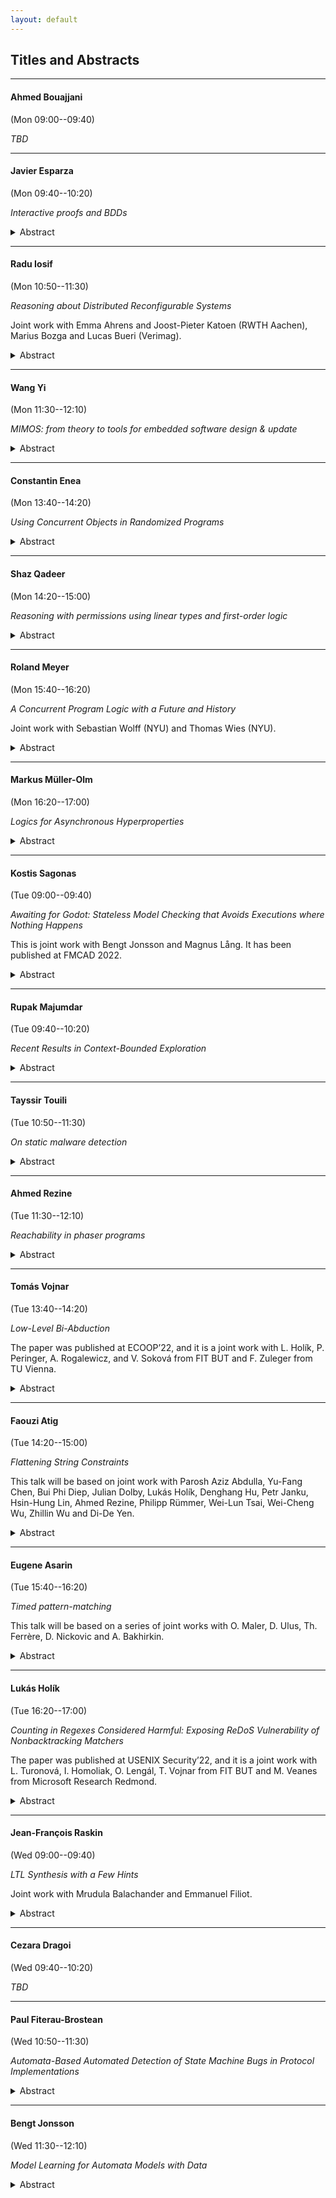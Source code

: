 ```yaml
---
layout: default
---
```


## Titles and Abstracts

---

#### Ahmed Bouajjani

(Mon 09:00--09:40)

*TBD*

---

#### Javier Esparza

(Mon 09:40--10:20)

*Interactive proofs and BDDs*

<details markdown=1>
<summary markdown="span"> Abstract</summary>
IP=PSPACE is proved by exhibiting an interactive proof
system for QBF, often called the SumCheck algorithm.
SumCheck runs in polynomial time for Verifier, but in
exponential time for Prover.

Assume that Prover solves QBF instances using BDDs.
(That is, given a QBF formula $$\forall x_1 \exists x_2 \forall x_3 \dots \exists x_n F$$,
Prover constructs BDDs for $$F$$, $$\exists x_n F$$, $$\forall x_{n-1} \exists x_n F$$ etc.)
We give an implementation of SumCheck in which Prover runs
in polynomial time *in the size of the BDDs*. In particular,
a BDD-based QBF-solver can be easily instrumented so that
it produces interactive certificates.

More generally, we are implementing a BDD library that
produces interactive proof certificates. I'll report on
this work.
</details>

---

#### Radu Iosif

(Mon 10:50--11:30)

*Reasoning about Distributed Reconfigurable Systems*

Joint work with Emma Ahrens and Joost-Pieter Katoen (RWTH Aachen), Marius Bozga and Lucas Bueri (Verimag).

<details markdown=1>
<summary markdown="span"> Abstract</summary>
We present a Hoare-style calculus for formal reasoning about
reconfiguration programs of distributed systems. Such programs create
and delete processes and/or interactions (communication channels) while
processes in the network communicate by handshaking. Our proof calculus uses a
resource logic, in the spirit of Separation Logic, to give local specifications of reconfiguration
actions. Parameterized distributed systems with an unbounded number of
processes are described using inductively defined predicates. The
correctness of reconfiguration programs relies on havoc invariants,
that are assertions about the ongoing interactions in a part of the
system that is not affected by the structural change caused by the
reconfiguration. The rest of the talk is concerned with automation issues,
with a survey of the decision procedures (satisfiability, entailment) for the logic
and the presentation of a method that proves havoc invariants automatically.
The latter is inspired by Regular Model Checking, a domain of verification
pioneered by Ahmed Bouajjani.
</details>

---

#### Wang Yi

(Mon 11:30--12:10)

*MIMOS: from theory to tools for embedded software design & update*

<details markdown=1>
<summary markdown="span"> Abstract</summary>
Today, the functionality and economical value of industrial systems and products, such as cars, airplanes, and medical equipment, is deﬁned and realized by embedded software. Dynamic software updates are critical for new features, product customization and security patches, but presently are not well supported for safety-critical systems. MIMOS is a tool environment providing a new design paradigm and software tools for building embedded software which can be updated on demand dynamically, safely, and securely over their operational life-time. The talk will be concluded with a tool demo.
</details>

---

#### Constantin Enea

(Mon 13:40--14:20)

*Using Concurrent Objects in Randomized Programs*

<details markdown=1>
<summary markdown="span"> Abstract</summary>
Atomic concurrent objects, whose operations take place instantaneously, are a powerful technique for designing complex concurrent programs. Since they are not always available, they are typically substituted with software implementations. A prominent condition relating these implementations to their atomic specifications is linearizability, which preserves safety properties of programs using them. However linearizability does not preserve hyper-properties, which include probabilistic guarantees about randomized programs. A more restrictive property, strong linearizability, does preserve hyper-properties but it is impossible to achieve in many situations. In particular, we show that there are no strongly linearizable implementations of multi-writer registers or snapshot objects in message-passing systems. On the other hand, we show that a wide class of linearizable implementations, including well-known ones for registers and snapshots, can be modified to approximate the probabilistic guarantees of randomized programs when using atomic objects. This is joint work with Hagit Attiya and Jennifer Welch.
</details>

---

#### Shaz Qadeer

(Mon 14:20--15:00)

*Reasoning with permissions using linear types and first-order logic*

<details markdown=1>
<summary markdown="span"> Abstract</summary>
Local reasoning is achieved when the specification of the effects of a code fragment can be used to reason effectively in any context where those effects are relevant. Local reasoning is essential for framing of loops and calls in sequential code and for noninterference reasoning in concurrent code.

The Civl approach to local reasoning combines two independent reasoning systems -- types and logic. Like many other verifiers (EscJava, Dafny, Viper, VeriFast, and Ivy to name a few), Civl uses a satisfiability solver for logical reasoning. In addition to the usual types whose values may be freely duplicated, Civl also provides linear types whose values may not be duplicated.

Civl enables local reasoning via programmable ownership expressed using permissions that must be held to perform critical operations that mutate state. Permissions are linearly-typed sets in Civl that may be split and joined but not duplicated. The Civl type system guarantees that at runtime permissions residing in distinct variables are disjoint. The verification condition generator in Civl soundly injects such disjointness facts as assumptions into the verification conditions of the program.

In this talk, I will motivate the need for permissions and illustrate their benefits. I hope to convince the audience that permissions are indispensable for tractable and automated local proofs.
</details>

---

#### Roland Meyer

(Mon 15:40--16:20)

*A Concurrent Program Logic with a Future and History*

Joint work with Sebastian Wolff (NYU) and Thomas Wies (NYU).

<details markdown=1>
<summary markdown="span"> Abstract</summary>
Verifying fine-grained optimistic concurrent programs remains an open problem. Modern program logics provide abstraction mechanisms and compositional reasoning principles to deal with the inherent complexity. However, their use is mostly confined to pencil-and-paper or mechanized proofs. We devise a new separation logic geared towards the lacking automation. While local reasoning is known to be crucial for automation, we are the first to show how to retain this locality for (i) reasoning about inductive properties without the need for ghost code, and (ii) reasoning about computation histories in hindsight. We implemented our new logic in a tool and used it to automatically verify challenging concurrent search structures that require inductive properties and hindsight reasoning, such as the Harris set.
</details>

---

#### Markus Müller-Olm

(Mon 16:20--17:00)

*Logics for Asynchronous Hyperproperties*

<details markdown=1>
<summary markdown="span"> Abstract</summary>
Logics for Hyperproperties have received increasing attention in the last decade due to their importance e.g. for security analyses. Past approaches have focussed on synchronous properties, i.e. techniques in which different paths are explored lockstepwise. More recently automata models and logics supporting also asynchronous hyperproperties have been studied. In this talk I will survey recent research on logics for asynchronous hyperproperties.
</details>

---

#### Kostis Sagonas

(Tue 09:00--09:40)

*Awaiting for Godot: Stateless Model Checking that Avoids Executions where Nothing Happens*

This is joint work with Bengt Jonsson and Magnus Lång. It has been published at FMCAD 2022.

<details markdown=1>
<summary markdown="span"> Abstract</summary>
Stateless Model Checking (SMC) is a verification technique for concurrent programs that checks for safety violations by exploring all possible thread schedulings. It is highly effective when coupled with Dynamic Partial Order Reduction (DPOR), which introduces an equivalence on schedulings and need explore only one in each equivalence class. Even with DPOR, SMC often spends unnecessary effort in exploring loop iterations that are pure, i.e., have no effect on the program state.

We present techniques for making SMC with DPOR more effective on programs with pure loop iterations. The first is a static program analysis to detect loop purity and an associated program transformation, called Partial Loop Purity Elimination, that inserts assume statements to block pure loop iterations. Subsequently, some of these assumes are turned into await statements that completely remove many assume-blocked executions. Finally, we present an extension of the standard DPOR equivalence, obtained by weakening the conflict relation between events. All these techniques are incorporated into a new DPOR algorithm, Optimal-DPOR-Await, which can handle both awaits and the weaker conflict relation, is optimal in the sense that it explores exactly one execution in each equivalence class, and can also diagnose livelocks. Our implementation in Nidhugg shows that these techniques can significantly speed up the analysis of concurrent programs that are currently challenging for SMC tools, both for exploring their complete set of interleavings, but even for detecting concurrency errors in them.
</details>

---

#### Rupak Majumdar

(Tue 09:40--10:20)

*Recent Results in Context-Bounded Exploration*

<details markdown=1>
<summary markdown="span"> Abstract</summary>
Context-bounded exploration is a way to structure the state space of a concurrent multithreaded program by restricting the number of times a thread can be context switched. Since its introduction by Qadeer and Rehof about two decades ago, it has led to many new and interesting results, both theoretical and practical.
I will survey some recent results in the theory of context-bounded exploration. Our model and results are inspired by a seminal paper of Atig, Bouajjani, and Qadeer from 2009.
</details>

---

#### Tayssir Touili

(Tue 10:50--11:30)

*On static malware detection*

<details markdown=1>
<summary markdown="span"> Abstract</summary>
 The number of malware is growing extraordinarily fast. A malware may bring serious damage. Thus, it is crucial to have efficient up-to-date virus detectors. Existing antivirus systems use various detection techniques to identify viruses such as (1) code emulation where the virus is executed in a virtual environment to get detected; or (2) signature detection, where a signature is a pattern of program code that characterizes the virus. A file is declared as a virus if it contains a sequence of binary code instructions that matches one of the knownsignatures.These techniques are becoming insufficient. Indeed, emulation basedtechniquescan only check the program's behavior in a limited time interval. Asfor signaturebased systems, it is very easy to virus developers to get around them.Thus, a robust malware detection technique needs to check the behavior (not the syntax) of the program without executing it.We show in this talk how using behavior signatures allow to efficientlydetect malwaresin a completely static way. We implemented our techniques in a tool, andwe appliedit to detect several viruses. Our results are encouraging. Inparticular, our tool was able to detect more than 800 viruses. Several of these virusescould not bedetected by well-known anti-viruses such as Avira, Avast, Norton,Kaspersky and McAfee.
</details>

---

#### Ahmed Rezine

(Tue 11:30--12:10)

*Reachability in phaser programs*

<details markdown=1>
<summary markdown="span"> Abstract</summary>
We consider the problem of statically checking control state reachability (as in possibility of assertion violations, race conditions or runtime errors) and plain reachability (as in deadlock-freedom) of phaser programs. Phasers are a modern non-trivial synchronization construct that supports dynamic parallelism with runtime registration and deregistration of spawned tasks. They allow for collective and point-to-point synchronizations. For instance, phasers can enforce barriers or producer-consumer synchronization schemes among all or subsets of the running tasks. Implementations are found in modern languages such as Habanero Java. Phasers essentially associate phases to individual tasks and use their runtime values to restrict possible concurrent executions. Unbounded phases may result in infinite transition systems even in the case of programs only creating finite numbers of tasks and phasers.
</details>

---

#### Tomás Vojnar

(Tue 13:40--14:20)

*Low-Level Bi-Abduction*

The paper was published at ECOOP’22, and it is a joint work with L. Holík, P. Peringer, A. Rogalewicz, and V. Soková from FIT BUT and F. Zuleger from TU Vienna.

<details markdown=1>
<summary markdown="span"> Abstract</summary>
The paper proposes a new static analysis designed to handle open programs, i.e., fragments of programs, with dynamic pointer-linked data structures - in particular, various kinds of lists - that employ advanced low-level pointer operations. The goal is to allow such programs be analysed without a need of writing analysis harnesses that would first initialise the structures being handled. The approach builds on a special flavour of separation logic and the approach of bi-abduction. The code of interest is analyzed along the call tree, starting from its leaves, with each function analysed just once without any call context, leading to a set of contracts summarizing the behaviour of the analysed functions. In order to handle the considered programs, methods of abduction existing in the literature are significantly modified and extended in the paper. The proposed approach has been implemented in a tool prototype and successfully evaluated on not large but complex programs.
</details>

---

#### Faouzi Atig

(Tue 14:20--15:00)

*Flattening String Constraints*

This talk will be based on joint work with Parosh Aziz Abdulla, Yu-Fang Chen, Bui Phi Diep, Julian Dolby, Lukás Holík, Denghang Hu, Petr Janku, Hsin-Hung Lin, Ahmed Rezine, Philipp Rümmer, Wei-Lun Tsai, Wei-Cheng Wu, Zhillin Wu and Di-De Yen.

<details markdown=1>
<summary markdown="span"> Abstract</summary>
String data type is present in all modern programming and is a part of the core semantics of programming languages such as JavaScript and Python. The testing and verification of such programs require a decision procedure for string constraints. The types of constraints include: (1) equality constraints of the form $$t_1 = t_2$$ where $$t_1$$ and $$t_2$$ consist of a sequence of string variables and constants, (2) regular constraints of the form $$x \in R$$ where $$x$$ is a string variable and $$R$$ is a regular language, and (3) integer constraints which are linear arithmetic formulas over the length of the string variables. In this keynote talk, we will present our recent decision procedure for string constraints. We will focus on the decision procedure that uses the Counter-Example Guided Abstraction Refinement (CEGAR) framework which contains both an under- and an over-approximation module running in an alternating manner. The flow of information between these modules is used to increase their precision in an automatic manner.
</details>

---

#### Eugene Asarin

(Tue 15:40--16:20)

*Timed pattern-matching*

This talk will be based on a series of joint works with O. Maler, D. Ulus, Th. Ferrère, D. Nickovic and A. Bakhirkin.

<details markdown=1>
<summary markdown="span"> Abstract</summary>
Timed pattern matching consists in finding occurrences of a timed regular expression in a timed word. I will present a simple (and visual) algorithm, and discuss applications to runtime verification/log analysis. On the theoretical side I will address the complexity of the problem depending on the kind of expressions used, and present a couple of open questions.
</details>

---

#### Lukás Holík

(Tue 16:20--17:00)

*Counting in Regexes Considered Harmful: Exposing ReDoS Vulnerability of Nonbacktracking Matchers*

The paper was published at USENIX Security’22, and it is a joint work with L. Turonová, I. Homoliak, O. Lengál, T. Vojnar from FIT BUT and M. Veanes from Microsoft Research Redmond.

<details markdown=1>
<summary markdown="span"> Abstract</summary>
In this paper, we study the performance characteristics of nonbacktracking regex matchers and their vulnerability against ReDoS (regular expression denial of service) attacks. We focus on their known Achilles heel, which are extended regexes that use bounded quantifiers (e.g., '(ab){100}'). We propose a method for generating input texts that can cause ReDoS attacks on these matchers. The method exploits the bounded repetition and uses it to force expensive simulations of the deterministic automaton for the regex. We perform an extensive experimental evaluation of our and other state-of-the-art ReDoS generators on a large set of practical regexes with a comprehensive set of backtracking and nonbacktracking matchers, as well as experiments where we demonstrate ReDoS attacks on state-of-the-art real-world security applications containing SNORT with Hyperscan and the HW-accelerated regex matching engine on the NVIDIA BlueField-2 card. Our experiments show that bounded repetition is indeed a notable weakness of nonbacktracking matchers, with our generator being the only one capable of significantly increasing their running time.
</details>

---

#### Jean-François Raskin

(Wed 09:00--09:40)

*LTL Synthesis with a Few Hints*

Joint work with Mrudula Balachander and Emmanuel Filiot.

<details markdown=1>
<summary markdown="span"> Abstract</summary>
We study a variant of the problem of synthesizing Mealy machines that enforce LTL specifications against a hostile environment. In the variant studied here, the user provides the high level LTL specification $$\varphi$$ of the system to design, and a set $$E$$ of examples of executions that the solution must produce. Our synthesis algorithm works in two phases. First, it generalizes the decisions taken along the examples $$E$$ using tailored extensions of automata learning algorithms. This phase generalizes the user-provided examples in $$E$$ while preserving realizability of $$\varphi$$. Second, the algorithm turns the (usually) incomplete Mealy machine obtained by the learning phase into a complete Mealy machine that realizes $$\varphi$$. The examples are used to guide the synthesis procedure. We provide a completness result that shows that our procedure can learn any Mealy machine $$M$$ that realizes $$\varphi$$ with a small (polynomial) set of examples. We also show that our problem, that generalizes the classical LTL synthesis problem (i.e. when $$E=\emptyset$$), matches its worst-case complexity. The additional cost of learning from $$E$$ is even polynomial in the size of $$E$$ and in the size of a symbolic representation of solutions that realize $$\varphi$$. This symbolic representation is computed by the synthesis algorithm implemented in {\sc Acacia-Bonzai} when solving the plain LTL synthesis problem. We illustrate the practical interest of our approach on a set of examples.
</details>

---

#### Cezara Dragoi

(Wed 09:40--10:20)

*TBD*

---

#### Paul Fiterau-Brostean

(Wed 10:50--11:30)

*Automata-Based Automated Detection of State Machine Bugs in Protocol Implementations*

<details markdown=1>
<summary markdown="span"> Abstract</summary>
Implementations of network protocols such as DTLS or SSH must carefully handle complex message flows.
To do so, they effectively implement a state machine which keeps track of the type and order of exchanged messages.
Bugs in this state machine, such as the absence of important messages, can pose a severe risk to security.
To find such bugs, in the past we have employed model learning to automatically generate the implementation's state machine (or an approximation of it), which we then analyzed for bugs.
Unfortunately, this analysis was done manually, a process that is time-consuming and prone to miss bugs.

In this talk, I will present an automata-based technique which can detect all the state machine bugs found using model learning, but do so fully automatically.
The technique uses the idea that bug-exposing flows can be captured by finite automata, which, when compared against an implementation's state machine, can reveal corresponding bugs in the implementation.
My talk will end with a discussion on ongoing efforts to extend this technique, so that it can also detect state machine bugs involving an implementation's handling of data parameters.
</details>

---

#### Bengt Jonsson

(Wed 11:30--12:10)

*Model Learning for Automata Models with Data*

<details markdown=1>
<summary markdown="span"> Abstract</summary>
Model Learning (aka Automata learning) is an established class of techniques for inferring automata or mealy-machine models of a software component's input-output behavior by observing how it responds to a sample of input sequences.

The previous approach used automata learning to learn finite state machine models of protocols. However, in many situations it is crucial for models to also be able to describe data flow, i.e., constraints on data parameters that are passed when the component interacts with its environment, as well as the mutual influence between control flow and data flow.
We present an extension of model learning algorithm for register automata, a class of finite state machines extended with data. Our algorithm is parameterized on a particular theory, i.e., a set of operations and tests on the data domain that can be used in guards.
Our algorithm is based on a generalization of the classical Nerode equivalence and canonical automata construction to the symbolic setting.
</details>
